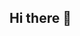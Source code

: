 ## Hi there 👋

<!--
**Hong-Jin-seo/Hong-Jin-Seo** is a ✨ _special_ ✨ repository because its `README.md` (this file) appears on your GitHub profile.

Here are some ideas to get you started:

# 안녕하세요! 👋 저는 AI 개발자를 꿈꾸는 홍길동입니다!

- 🎓 인공지능 전공 대학생 (AI Major)
- 💻 Python, vscode 위주로 공부하고 있습니다.
- 🌱 요즘은 ChatGPT를 이용하여 개인 프로젝트 만들고 있습니다.
- 📫 연락 jinseoh123@gmail.com
- ✨ 포트폴리오는 아래에서 확인해 주세요!
-->
